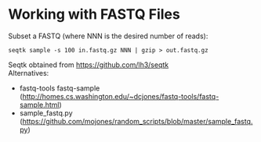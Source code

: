 # Working with FASTQ Files

Subset a FASTQ (where NNN is the desired number of reads):
```
seqtk sample -s 100 in.fastq.gz NNN | gzip > out.fastq.gz
```
Seqtk obtained from https://github.com/lh3/seqtk  
Alternatives: 
* fastq-tools fastq-sample (http://homes.cs.washington.edu/~dcjones/fastq-tools/fastq-sample.html)
* sample_fastq.py (https://github.com/mojones/random_scripts/blob/master/sample_fastq.py)
